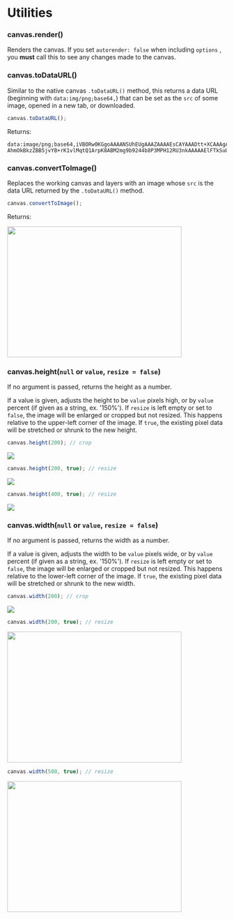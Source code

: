 # Utilities

### canvas.render()

Renders the canvas. If you set `autorender: false` when including `options` , you **must** call this to see any changes made to the canvas.

### canvas.toDataURL()

Similar to the native canvas `.toDataURL()` method, this returns a data URL (beginning with `data:img/png;base64,`) that can be set as the `src` of some image, opened in a new tab, or downloaded.

```js
canvas.toDataURL();
```

Returns:

```
data:image/png;base64,iVBORw0KGgoAAAANSUhEUgAAAZAAAAEsCAYAAADtt+XCAAAgAElEQ…AhmOkBkzZBB5jvYB+rK1vlMqtQ1ArpK8ABM2mg9b9244b8P3MPH12RU3nkAAAAAElFTkSuQmCC
```

### canvas.convertToImage()

Replaces the working canvas and layers with an image whose `src` is the data URL returned by the `.toDataURL()` method.

```js
canvas.convertToImage();
```

Returns:

<img src="/images/bunny.jpg" height="300" width="400">

### canvas.height(`null` or `value`, `resize = false`)

If no argument is passed, returns the height as a number.

If a value is given, adjusts the height to be `value` pixels high, or by `value` percent (if given as a string, ex. '150%'). If `resize` is left empty or set to `false`, the image will be enlarged or cropped but not resized. This happens relative to the upper-left corner of the image. If `true`, the existing pixel data will be stretched or shrunk to the new height.

```js
canvas.height(200); // crop
```

<img id="martin-height-200-crop" src="/images/bunny.jpg">

```js
canvas.height(200, true); // resize
```

<img id="martin-height-200-resize" src="/images/bunny.jpg">

```js
canvas.height(400, true); // resize
```

<img id="martin-height-400-resize" src="/images/bunny.jpg">

### canvas.width(`null` or `value`, `resize = false`)

If no argument is passed, returns the width as a number.

If a value is given, adjusts the width to be `value` pixels wide, or by `value` percent (if given as a string, ex. '150%'). If `resize` is left empty or set to `false`, the image will be enlarged or cropped but not resized. This happens relative to the lower-left corner of the image. If `true`, the existing pixel data will be stretched or shrunk to the new width.

```js
canvas.width(200); // crop
```

<img id="martin-width-200-crop" src="/images/bunny.jpg">

```js
canvas.width(200, true); // resize
```

<img id="martin-width-200-resize" src="/images/bunny.jpg" height="300" width="400">

```js
canvas.width(500, true); // resize
```

<img id="martin-width-500-resize" src="/images/bunny.jpg" height="300" width="400">
